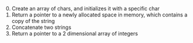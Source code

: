 0. Create an array of chars, and initializes it with a specific char
1. Return a pointer to a newly allocated space in memory, which contains a copy of the string
2. Concatenate two strings
3. Return a pointer to a 2 dimensional array of integers
